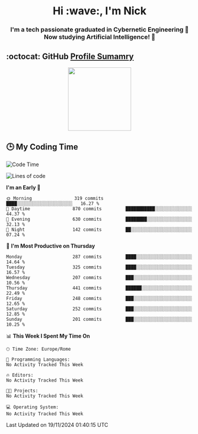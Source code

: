 <h1 align="center">Hi :wave:, I'm Nick</h1>

<h3 align="center">I'm a tech passionate graduated in Cybernetic Engineering 🤖<br>
Now studying Artificial Intelligence! 🧠</h3>


## :octocat: GitHub <a href="https://github.com/vn7n24fzkq/github-profile-summary-cards">Profile Sumamry</a>

<p align="center">
   <img style="height:170px;display:inline-block"  src="http://github-profile-summary-cards.vercel.app/api/cards/profile-details?username=CodeClimberNT&theme=github_dark" />
<!--    <img style="height:170px;display:inline-block"  src="http://github-profile-summary-cards.vercel.app/api/cards/repos-per-language?username=CodeClimberNT&theme=github_dark&exclude=" /> -->
</p>

 ## :clock3: My Coding Time 
 
<!--START_SECTION:waka-->
![Code Time](http://img.shields.io/badge/Code%20Time-373%20hrs%2036%20mins-blue)

![Lines of code](https://img.shields.io/badge/From%20Hello%20World%20I%27ve%20Written-3.3%20million%20lines%20of%20code-blue)

**I'm an Early 🐤** 

```text
🌞 Morning                319 commits         ████░░░░░░░░░░░░░░░░░░░░░   16.27 % 
🌆 Daytime                870 commits         ███████████░░░░░░░░░░░░░░   44.37 % 
🌃 Evening                630 commits         ████████░░░░░░░░░░░░░░░░░   32.13 % 
🌙 Night                  142 commits         ██░░░░░░░░░░░░░░░░░░░░░░░   07.24 % 
```
📅 **I'm Most Productive on Thursday** 

```text
Monday                   287 commits         ████░░░░░░░░░░░░░░░░░░░░░   14.64 % 
Tuesday                  325 commits         ████░░░░░░░░░░░░░░░░░░░░░   16.57 % 
Wednesday                207 commits         ███░░░░░░░░░░░░░░░░░░░░░░   10.56 % 
Thursday                 441 commits         ██████░░░░░░░░░░░░░░░░░░░   22.49 % 
Friday                   248 commits         ███░░░░░░░░░░░░░░░░░░░░░░   12.65 % 
Saturday                 252 commits         ███░░░░░░░░░░░░░░░░░░░░░░   12.85 % 
Sunday                   201 commits         ███░░░░░░░░░░░░░░░░░░░░░░   10.25 % 
```


📊 **This Week I Spent My Time On** 

```text
🕑︎ Time Zone: Europe/Rome

💬 Programming Languages: 
No Activity Tracked This Week

🔥 Editors: 
No Activity Tracked This Week

🐱‍💻 Projects: 
No Activity Tracked This Week

💻 Operating System: 
No Activity Tracked This Week
```


 Last Updated on 19/11/2024 01:40:15 UTC
<!--END_SECTION:waka-->

